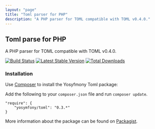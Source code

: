 ```yaml
---
layout: "page"
title: "Toml parser for PHP"
description: "A PHP parser for TOML compatible with TOML v0.4.0."
---
```

## Toml parse for PHP

A PHP parser for TOML compatible with TOML v0.4.0.

[![Build Status](https://travis-ci.org/yosymfony/Toml.png?branch=master)](https://travis-ci.org/yosymfony/Toml)
[![Latest Stable Version](https://poser.pugx.org/yosymfony/toml/v/stable.png)](https://packagist.org/packages/yosymfony/toml)
[![Total Downloads](https://poser.pugx.org/yosymfony/toml/downloads.png)](https://packagist.org/packages/yosymfony/toml)

### Installation

Use [Composer](http://getcomposer.org/) to install the Yosyfmony Toml package:

Add the following to your `composer.json` file and run `composer update`.

```
"require": {
    "yosymfony/toml": "0.3.*"
}
```

More information about the package can be found on [Packagist](https://packagist.org/packages/yosymfony/toml).
